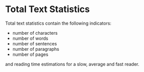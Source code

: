 
# Total Text Statistics 

Total text statistics contain the following indicators: 

- number of characters 
- number of words 
- number of sentences 
- number of paragraphs 
- number of pages 

and reading time estimations for a slow, average and fast reader.  